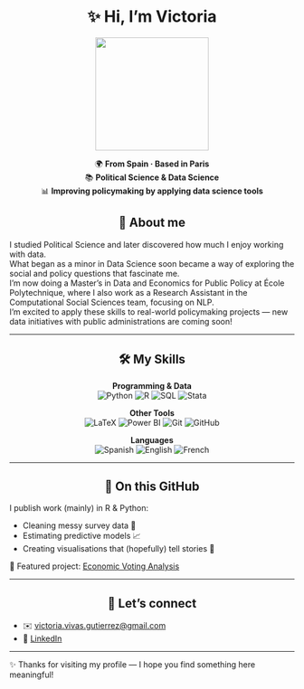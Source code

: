<div align="center">

# ✨ Hi, I’m Victoria  

<img src="https://media.giphy.com/media/JIX9t2j0ZTN9S/giphy.gif" width="200" />

🌍 **From Spain · Based in Paris**  
📚 **Political Science & Data Science**  
📊 **Improving policymaking by applying data science tools**  


## 🌱 About me  

</div>

I studied Political Science and later discovered how much I enjoy working with data.  
What began as a minor in Data Science soon became a way of exploring the social and policy questions that fascinate me.  
I’m now doing a Master’s in Data and Economics for Public Policy at École Polytechnique, where I also work as a Research Assistant in the Computational Social Sciences team, focusing on NLP.  
I’m excited to apply these skills to real-world policymaking projects — new data initiatives with public administrations are coming soon!

---
<div align="center">
  
## 🛠 My Skills  

**Programming & Data**  
![Python](https://img.shields.io/badge/Python-3776AB?style=for-the-badge&logo=python&logoColor=white) ![R](https://img.shields.io/badge/R-276DC3?style=for-the-badge&logo=r&logoColor=white) ![SQL](https://img.shields.io/badge/SQL-336791?style=for-the-badge&logo=postgresql&logoColor=white) ![Stata](https://img.shields.io/badge/Stata-1E90FF?style=for-the-badge&logo=stata&logoColor=white)  

**Other Tools**  
![LaTeX](https://img.shields.io/badge/LaTeX-008080?style=for-the-badge&logo=latex&logoColor=white) ![Power BI](https://img.shields.io/badge/Power%20BI-F2C811?style=for-the-badge&logo=powerbi&logoColor=black) ![Git](https://img.shields.io/badge/Git-F05032?style=for-the-badge&logo=git&logoColor=white) ![GitHub](https://img.shields.io/badge/GitHub-181717?style=for-the-badge&logo=github&logoColor=white)  

**Languages**  
![Spanish](https://img.shields.io/badge/Spanish-Native-red?style=for-the-badge) ![English](https://img.shields.io/badge/English-C2-blue?style=for-the-badge) ![French](https://img.shields.io/badge/French-B2-lightgrey?style=for-the-badge)  

</div>

---
<div align="center">
  
## 📂 On this GitHub  

</div>

I publish work (mainly) in R & Python:  
- Cleaning messy survey data 🧹  
- Estimating predictive models 📈  
- Creating visualisations that (hopefully) tell stories 🎨  

📌 Featured project: [Economic Voting Analysis](https://github.com/victoriavivass/EconomicVoting_Analysis)  

---
<div align="center">

## 💌 Let’s connect  

</div>

- ✉️ [victoria.vivas.gutierrez@gmail.com](mailto:victoria.vivas.gutierrez@gmail.com)  
- 💼 [LinkedIn](https://www.linkedin.com/in/mar%C3%ADa-victoria-vivas-guti%C3%A9rrez-a5aa95252/)  

---

✨ Thanks for visiting my profile — I hope you find something here meaningful!

